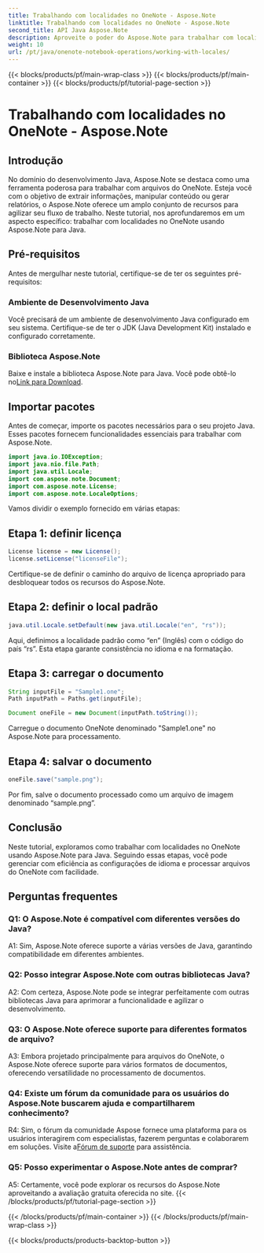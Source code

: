 ```yaml
---
title: Trabalhando com localidades no OneNote - Aspose.Note
linktitle: Trabalhando com localidades no OneNote - Aspose.Note
second_title: API Java Aspose.Note
description: Aproveite o poder do Aspose.Note para trabalhar com localidades do OneNote! Extraia, manipule e gere relatórios personalizados para diferentes idiomas e regiões. #OneNote #Java #Aspose
weight: 10
url: /pt/java/onenote-notebook-operations/working-with-locales/
---
```


{{< blocks/products/pf/main-wrap-class >}}
{{< blocks/products/pf/main-container >}}
{{< blocks/products/pf/tutorial-page-section >}}

# Trabalhando com localidades no OneNote - Aspose.Note

## Introdução

No domínio do desenvolvimento Java, Aspose.Note se destaca como uma ferramenta poderosa para trabalhar com arquivos do OneNote. Esteja você com o objetivo de extrair informações, manipular conteúdo ou gerar relatórios, o Aspose.Note oferece um amplo conjunto de recursos para agilizar seu fluxo de trabalho. Neste tutorial, nos aprofundaremos em um aspecto específico: trabalhar com localidades no OneNote usando Aspose.Note para Java.

## Pré-requisitos

Antes de mergulhar neste tutorial, certifique-se de ter os seguintes pré-requisitos:

### Ambiente de Desenvolvimento Java

Você precisará de um ambiente de desenvolvimento Java configurado em seu sistema. Certifique-se de ter o JDK (Java Development Kit) instalado e configurado corretamente.

### Biblioteca Aspose.Note

 Baixe e instale a biblioteca Aspose.Note para Java. Você pode obtê-lo no[Link para Download](https://releases.aspose.com/note/java/).

## Importar pacotes

Antes de começar, importe os pacotes necessários para o seu projeto Java. Esses pacotes fornecem funcionalidades essenciais para trabalhar com Aspose.Note.

```java
import java.io.IOException;
import java.nio.file.Path;
import java.util.Locale;
import com.aspose.note.Document;
import com.aspose.note.License;
import com.aspose.note.LocaleOptions;
```

Vamos dividir o exemplo fornecido em várias etapas:

## Etapa 1: definir licença

```java
License license = new License();
license.setLicense("licenseFile");
```

Certifique-se de definir o caminho do arquivo de licença apropriado para desbloquear todos os recursos do Aspose.Note.

## Etapa 2: definir o local padrão

```java
java.util.Locale.setDefault(new java.util.Locale("en", "rs"));
```

Aqui, definimos a localidade padrão como “en” (Inglês) com o código do país “rs”. Esta etapa garante consistência no idioma e na formatação.

## Etapa 3: carregar o documento

```java
String inputFile = "Sample1.one";
Path inputPath = Paths.get(inputFile);

Document oneFile = new Document(inputPath.toString());
```

Carregue o documento OneNote denominado "Sample1.one" no Aspose.Note para processamento.

## Etapa 4: salvar o documento

```java
oneFile.save("sample.png");
```

Por fim, salve o documento processado como um arquivo de imagem denominado “sample.png”.

## Conclusão

Neste tutorial, exploramos como trabalhar com localidades no OneNote usando Aspose.Note para Java. Seguindo essas etapas, você pode gerenciar com eficiência as configurações de idioma e processar arquivos do OneNote com facilidade.

## Perguntas frequentes

### Q1: O Aspose.Note é compatível com diferentes versões do Java?

A1: Sim, Aspose.Note oferece suporte a várias versões de Java, garantindo compatibilidade em diferentes ambientes.

### Q2: Posso integrar Aspose.Note com outras bibliotecas Java?

A2: Com certeza, Aspose.Note pode se integrar perfeitamente com outras bibliotecas Java para aprimorar a funcionalidade e agilizar o desenvolvimento.

### Q3: O Aspose.Note oferece suporte para diferentes formatos de arquivo?

A3: Embora projetado principalmente para arquivos do OneNote, o Aspose.Note oferece suporte para vários formatos de documentos, oferecendo versatilidade no processamento de documentos.

### Q4: Existe um fórum da comunidade para os usuários do Aspose.Note buscarem ajuda e compartilharem conhecimento?

 R4: Sim, o fórum da comunidade Aspose fornece uma plataforma para os usuários interagirem com especialistas, fazerem perguntas e colaborarem em soluções. Visite a[Fórum de suporte](https://forum.aspose.com/c/note/28) para assistência.

### Q5: Posso experimentar o Aspose.Note antes de comprar?

A5: Certamente, você pode explorar os recursos do Aspose.Note aproveitando a avaliação gratuita oferecida no site.
{{< /blocks/products/pf/tutorial-page-section >}}

{{< /blocks/products/pf/main-container >}}
{{< /blocks/products/pf/main-wrap-class >}}

{{< blocks/products/products-backtop-button >}}
